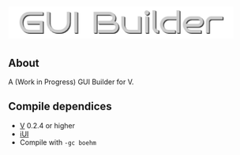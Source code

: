 # ![Gui Builder](https://github.com/pisaiah/gui-builder/blob/master/logo.png?raw=true)

## About

A (Work in Progress) GUI Builder for V.


## Compile dependices
- [V](https://vlang.io) 0.2.4 or higher
- [iUI](https://github.com/pisaiah/ui)
- Compile with `-gc boehm`
